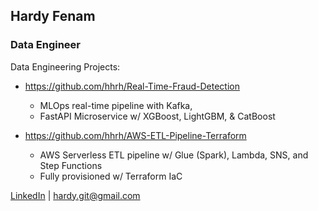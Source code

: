 ## Hardy Fenam
### Data Engineer

Data Engineering Projects:  
- https://github.com/hhrh/Real-Time-Fraud-Detection
  - MLOps real-time pipeline with Kafka,
  - FastAPI Microservice w/ XGBoost, LightGBM, & CatBoost
    
- https://github.com/hhrh/AWS-ETL-Pipeline-Terraform
  - AWS Serverless ETL pipeline w/ Glue (Spark), Lambda, SNS, and Step Functions
  - Fully provisioned w/ Terraform IaC
  
  

[LinkedIn](https://www.linkedin.com/in/hardyf/) | hardy.git@gmail.com

<!--
**hhrh/hhrh** is a ✨ _special_ ✨ repository because its `README.md` (this file) appears on your GitHub profile.

Here are some ideas to get you started:

- 🔭 I’m currently working on ...
- 🌱 I’m currently learning ...
- 👯 I’m looking to collaborate on ...
- 🤔 I’m looking for help with ...
- 💬 Ask me about ...
- 📫 How to reach me: ...
- 😄 Pronouns: ...
- ⚡ Fun fact: ...
-->
